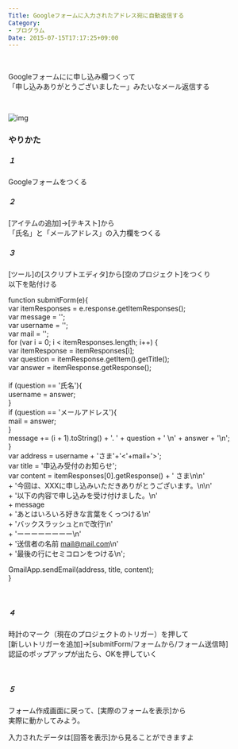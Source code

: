 ```yaml
---
Title: Googleフォームに入力されたアドレス宛に自動返信する
Category:
- プログラム
Date: 2015-07-15T17:17:25+09:00
---
```



 

Googleフォームにに申し込み欄つくって<br />「申し込みありがとうございましたー」みたいなメール返信する

 

![img](https://cdn-ak.f.st-hatena.com/images/fotolife/a/alfe1025/20150715/20150715171526.png)

### やりかた

<h5>１</h5>

Googleフォームをつくる
<h5>２</h5>

[アイテムの追加]→[テキスト]から<br />「氏名」と「メールアドレス」の入力欄をつくる
<h5>３</h5>

[ツール]の[スクリプトエディタ]から[空のプロジェクト]をつくり<br />以下を貼付ける

function submitForm(e){<br /> var itemResponses = e.response.getItemResponses();<br /> var message = '';<br /> var username = '';<br /> var mail = '';<br /> for (var i = 0; i &lt; itemResponses.length; i++) {<br /> var itemResponse = itemResponses[i];<br /> var question = itemResponse.getItem().getTitle();<br /> var answer = itemResponse.getResponse();<br /> <br /> if (question == '氏名'){<br /> username = answer;<br /> }<br /> if (question == 'メールアドレス'){<br /> mail = answer;<br /> }<br /> message += (i + 1).toString() + '. ' + question + ' \n' + answer + '\n';<br /> }<br /> var address = username + 'さま'+'&lt;'+mail+'&gt;';<br /> var title = '申込み受付のお知らせ';<br /> var content = itemResponses[0].getResponse() + ' さま\n\n'<br /> + '今回は、XXXに申し込みいただきありがとうございます。\n\n'<br /> + '以下の内容で申し込みを受け付けました。\n' <br /> + message<br /> + 'あとはいろいろ好きな言葉をくっつける\n'<br /> + 'バックスラッシュとnで改行\n'<br /> + 'ーーーーーーーー\n'<br /> + '送信者の名前 mail@mail.com\n'<br /> + '最後の行にセミコロンをつける\n';

GmailApp.sendEmail(address, title, content);<br />}

 
<h5>４</h5>

時計のマーク（現在のプロジェクトのトリガー）を押して<br />[新しいトリガーを追加]→[submitForm/フォームから/フォーム送信時]<br />認証のポップアップが出たら、OKを押していく

 
<h5>５</h5>

フォーム作成画面に戻って、[実際のフォームを表示]から<br />実際に動かしてみよう。

入力されたデータは[回答を表示]から見ることができますよ

 
